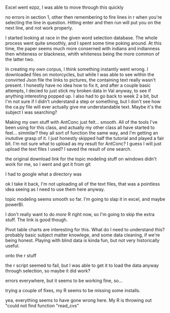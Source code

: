 Excel went ezpz, I was able to move through this quickly

no errors in section 1, other then remembering to fire lines in r when you're selecting the line in question. Hitting enter and then run will put you on the next line, and not work properly. 

I started looking at race in the given word selection database. The whole process went quite smoothly, and I spent some time poking around. At this time, the paper seems much more conserned with indians and indianness then whiteness or blackness, whith whiteness being the more common of the latter two.

In creating my own corpus, I think something instantly went wrong. I downloaded files on motorcycles, but while I was able to see within the convirted Json file the links to pictures, the containing text really wasn't present. I honestly have no idea how to fix it, and after a couple basic attempts, I decied to just stick my broken data in Val anyway, to see if anything interesting popped up. 
I also had to go back to week 2 a bit, but I'm not sure if I didn't understand a step or something, but I don't see how the ca.py file will ever actually give me understandable text. Maybe it's the subject I was searching?

Making my own stuff with AntConc just felt... smooth. All of the tools I've been using for this class, and actually my other class all have started to feel... simmilar? they all sort of function the same way, and I'm getting an inututive grasp of it. I just honestly skipped half the tutorial and played a fair bit. 
I'm not sure what to upload as my result for AntConc? I guess I will just upload the text files I used? I saved the result of one search.

the original download link for the topic modeling stuff on windows didn't work for me, so I went and got it from git 

I had to google what a directory was

ok I take it back, I'm not uploading all of the text files, that was a pointless idea seeing as I need to use them here anyway.

topic modeling seems smooth so far. I'm going to slap it in excel, and maybe powerBI.

I don't really want to do *more* R right now, so I'm going to skip the extra stuff. The link is good though.

Pivot table charts are interesting for this. What do I need to understand this? probably basic subject matter knowlege, and some data cleaning, if we're being honest. Playing with blind data is kinda fun, but not very historically useful.

onto the r stuff 

the r script seemed to fail, but I was able to get it to load the data anyway through selection, so maybe it did work? 

errors everywhere, but it seems to be working fine, so...

trying a couple of fixes, my R seems to be missing some installs. 

yea, everything seems to have gone wrong here. My R is throwing out "could not find function "read_cvs"
